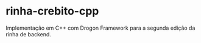 # rinha-crebito-cpp
Implementação em C++ com Drogon Framework para a segunda edição da rinha de backend.
